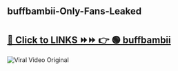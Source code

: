 
 ## buffbambii-Only-Fans-Leaked

# <h2><a href="https://clipsfans.com/buffbambii&ref=git">🔗 Click to LINKS ⏩⏩ 👉 🟢 buffbambii </a></h2>

<a href="https://clipsfans.com/buffbambii&ref=git" rel="nofollow" data-target="animated-image.originalLink"><img src="https://i.ibb.co.com/xMMVF88/686577567.gif" alt="Viral Video Original" style="max-width: 100%; display: inline-block;" data-target="animated-image.originalImage"></a>
